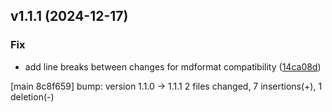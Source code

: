 ## v1.1.1 (2024-12-17)

### Fix

- add line breaks between changes for mdformat compatibility ([14ca08d](https://github.com/kmnhan/cz-changeup/commit/14ca08d61ca9bfc71262125d83e3e56601a20237))

[main 8c8f659] bump: version 1.1.0 → 1.1.1
 2 files changed, 7 insertions(+), 1 deletion(-)

